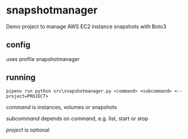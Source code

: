 # snapshotmanager
Demo project to manage AWS EC2 instance snapshots with Boto3

## config
uses profile snapshotmanager

## running
`pipenv run python src\snapshotmanager.py <command> <subcommand> <--project=PROJECT>`

*command* is instances, volumes or snapshots

*subcommand* depends on command, e.g. list, start or stop

*project* is optional
